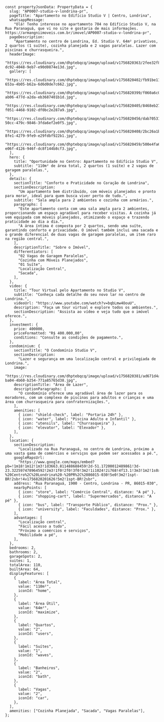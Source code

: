     const propertyJsonData: PropertyData = {
      slug: "AP0007-studio-v-londrina-pr",
      pageTitle: "Apartamento no Edifício Studio V | Centro, Londrina",
      whatsappMessage:
        "Olá! Tenho interesse no apartamento 704 no Edifício Studio V, na Rua Paranaguá, que vi no site e gostaria de mais informações. https://armangniimoveis.com.br/imovel/AP0007-studio-v-londrina-pr",
      pageDescription:
        "Apartamento no centro de Londrina, Ed. Studio V. 64m² privativos, 2 quartos (1 suíte), cozinha planejada e 2 vagas paralelas. Lazer com piscinas e churrasqueira.",
      headerImage:
        "https://res.cloudinary.com/dhptebqcq/image/upload/v1756820363/2fee32f8-dc92-4048-9eb7-e90d0874e13d.jpg",
      gallery: [
        "https://res.cloudinary.com/dhptebqcq/image/upload/v1756820402/fb91be11-653a-4b05-b62a-6d6d0de7c662.jpg",
        "https://res.cloudinary.com/dhptebqcq/image/upload/v1756820399/f060a6c0-ab06-477d-a2da-eb3687401b1d.jpg",
        "https://res.cloudinary.com/dhptebqcq/image/upload/v1756820405/8468eb27-f051-4468-9102-df0bc2e287a9.jpg",
        "https://res.cloudinary.com/dhptebqcq/image/upload/v1756820456/dab70531-50cc-479c-9846-3fda6ef2e0f5.jpg",
        "https://res.cloudinary.com/dhptebqcq/image/upload/v1756820408/2bc26a1b-8fe1-4279-9fe9-e29fdbf922b1.jpg",
        "https://res.cloudinary.com/dhptebqcq/image/upload/v1756820459/500e4fa6-e06f-4126-946f-dc8f144b8cf3.jpg",
      ],
      hero: {
        title: "Oportunidade no Centro: Apartamento no Edifício Studio V",
        subtitle: "110m² de área total, 2 quartos (1 suíte) e 2 vagas de garagem paralelas.",
      },
      details: {
        sectionTitle: "Conforto e Praticidade no Coração de Londrina",
        sectionDescription:
          "Um apartamento bem distribuído, com móveis planejados e pronto para morar, ideal para quem busca viver perto de tudo.",
        subtitle: "Sala ampla para 2 ambientes e cozinha com armários.",
        paragraphs: [
          "Este apartamento conta com uma sala ampla para 2 ambientes, proporcionando um espaço agradável para receber visitas. A cozinha já vem equipada com móveis planejados, otimizando o espaço e trazendo praticidade ao dia a dia.",
          "A área íntima é composta por 2 quartos, sendo uma suíte, garantindo conforto e privacidade. O imóvel também inclui uma sacada e o grande diferencial de duas vagas de garagem paralelas, um item raro na região central.",
        ],
        descriptionTitle: "Sobre o Imóvel",
        differentiators: [
          "02 Vagas de Garagem Paralelas",
          "Cozinha com Móveis Planejados",
          "01 Suíte",
          "Localização Central",
          "Sacada",
        ],
      },
      video: {
        title: "Tour Virtual pelo Apartamento no Studio V",
        subtitle: "Conheça cada detalhe do seu novo lar no centro de Londrina.",
        videoUrl: "https://www.youtube.com/watch?v=bqbLmw4OouU",
        description: "Faça um tour virtual e explore todos os ambientes.",
        sectionDescription: "Assista ao vídeo e veja tudo que o imóvel oferece.",
      },
      investment: {
        price: 400000,
        priceFormatted: "R$ 400.000,00",
        conditions: "Consulte as condições de pagamento.",
      },
      condominium: {
        sectionTitle: "O Condomínio Studio V",
        sectionDescription:
          "Lazer e segurança em uma localização central e privilegiada de Londrina.",
        image:
          "https://res.cloudinary.com/dhptebqcq/image/upload/v1756820381/ad671d4a-ba04-4b60-b254-771a85765d38.jpg",
        descriptionTitle: "Área de Lazer",
        descriptionParagraphs: [
          "O condomínio oferece uma agradável área de lazer para os moradores, com um complexo de piscinas para adultos e crianças e uma área com churrasqueira para confraternizações.",
        ],
        amenities: [
          { icon: "shield-check", label: "Portaria 24h" },
          { icon: "water", label: "Piscina Adulto e Infantil" },
          { icon: "utensils", label: "Churrasqueira" },
          { icon: "elevator", label: "Elevador" },
        ],
      },
      location: {
        sectionDescription:
          "Localizado na Rua Paranaguá, no centro de Londrina, próximo a uma vasta gama de comércios e serviços que podem ser acessados a pé.",
        googleMapsUrl:
          "https://www.google.com/maps/embed?pb=!1m18!1m12!1m3!1d3663.811488688459!2d-51.17200012489861!3d-23.322597478964592!2m3!1f0!2f0!3f0!3m2!1i1024!2i768!4f13.1!3m3!1m2!1s0x94eb43507bc25165%3A0x96ee5804584f7fa1!2sR.%20Paranagu%C3%A1%2C%201900%20-%20Centro%2C%20Londrina%20-%20PR%2C%2086015-030!5e0!3m2!1spt-BR!2sbr!4v1756820201626!5m2!1spt-BR!2sbr",
        address: "Rua Paranaguá, 1900 - Centro, Londrina - PR, 86015-030",
        nearbyPoints: [
          { icon: "store", label: "Comércio Central", distance: "A pé" },
          { icon: "shopping-cart", label: "Supermercados", distance: "A pé" },
          { icon: "bus", label: "Transporte Público", distance: "Prox." },
          { icon: "university", label: "Faculdades", distance: "Prox." },
        ],
        advantages: [
          "Localização central",
          "Fácil acesso a tudo",
          "Próximo a comércios e serviços",
          "Mobilidade a pé",
        ],
      },
      bedrooms: 2,
      bathrooms: 2,
      garageSpots: 2,
      suites: 1,
      totalArea: 110,
      builtArea: 64,
      displayFeatures: [
        {
          label: "Área Total",
          value: "110m²",
          iconId: "home",
        },
        {
          label: "Área Útil",
          value: "64m²",
          iconId: "maximize",
        },
        {
          label: "Quartos",
          value: "2",
          iconId: "users",
        },
        {
          label: "Suítes",
          value: "1",
          iconId: "waves",
        },
        {
          label: "Banheiros",
          value: "2",
          iconId: "bath",
        },
        {
          label: "Vagas",
          value: "2",
          iconId: "car",
        },
      ],
      amenities: ["Cozinha Planejada", "Sacada", "Vagas Paralelas"],
    };
